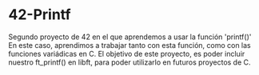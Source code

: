# 42-Printf
Segundo proyecto de 42 en el que aprendemos a usar la función 'printf()'
En este caso, aprendimos a trabajar tanto con esta función, como con las funciones variádicas en C. El objetivo de este proyecto, es poder incluir nuestro ft_printf() en libft, para poder utilizarlo en futuros proyectos de C.  
